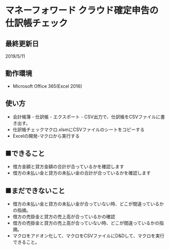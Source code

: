 # マネーフォワード クラウド確定申告の仕訳帳チェック

## 最終更新日

2019/5/11

## 動作環境

- Microsoft Office 365(Excel 2016)

## 使い方

- 会計帳簿 - 仕訳帳 - エクスポート - CSV出力で、仕訳帳をCSVファイルに書き出す。
- 仕訳帳チェックマクロ.xlsmにCSVファイルのシートをコピーする
- Excelの開発-マクロから実行する

## ■できること
- 借方金額と貸方金額の合計が合っているかを確認します
- 借方の未払い金と貸方の未払い金の合計が合っているかを確認します

## ■まだできないこと
- 借方の未払い金と貸方の未払い金が合っていない時、どこが間違っているかの指摘。
- 借方の売掛金と貸方の売上高が合っているかの確認
- 借方の売掛金と貸方の売上高が合っていない時、どこが間違っているかの指摘。
- マクロをアドオン化して、マクロをCSVファイルにD&Dして、マクロを実行できること。
